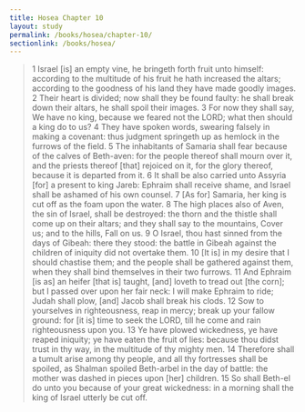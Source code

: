 ```yaml
---
title: Hosea Chapter 10
layout: study
permalink: /books/hosea/chapter-10/
sectionlink: /books/hosea/
---
```


> 1 Israel [is] an empty vine, he bringeth forth fruit unto himself: according to the multitude of his fruit he hath increased the altars; according to the goodness of his land they have made goodly images.
> 2 Their heart is divided; now shall they be found faulty: he shall break down their altars, he shall spoil their images.
> 3 For now they shall say, We have no king, because we feared not the LORD; what then should a king do to us?
> 4 They have spoken words, swearing falsely in making a covenant: thus judgment springeth up as hemlock in the furrows of the field.
> 5 The inhabitants of Samaria shall fear because of the calves of Beth-aven: for the people thereof shall mourn over it, and the priests thereof [that] rejoiced on it, for the glory thereof, because it is departed from it.
> 6 It shall be also carried unto Assyria [for] a present to king Jareb: Ephraim shall receive shame, and Israel shall be ashamed of his own counsel.
> 7 [As for] Samaria, her king is cut off as the foam upon the water.
> 8 The high places also of Aven, the sin of Israel, shall be destroyed: the thorn and the thistle shall come up on their altars; and they shall say to the mountains, Cover us; and to the hills, Fall on us.
> 9 O Israel, thou hast sinned from the days of Gibeah: there they stood: the battle in Gibeah against the children of iniquity did not overtake them.
> 10 [It is] in my desire that I should chastise them; and the people shall be gathered against them, when they shall bind themselves in their two furrows.
> 11 And Ephraim [is as] an heifer [that is] taught, [and] loveth to tread out [the corn]; but I passed over upon her fair neck: I will make Ephraim to ride; Judah shall plow, [and] Jacob shall break his clods.
> 12 Sow to yourselves in righteousness, reap in mercy; break up your fallow ground: for [it is] time to seek the LORD, till he come and rain righteousness upon you.
> 13 Ye have plowed wickedness, ye have reaped iniquity; ye have eaten the fruit of lies: because thou didst trust in thy way, in the multitude of thy mighty men.
> 14 Therefore shall a tumult arise among thy people, and all thy fortresses shall be spoiled, as Shalman spoiled Beth-arbel in the day of battle: the mother was dashed in pieces upon [her] children.
> 15 So shall Beth-el do unto you because of your great wickedness: in a morning shall the king of Israel utterly be cut off.
